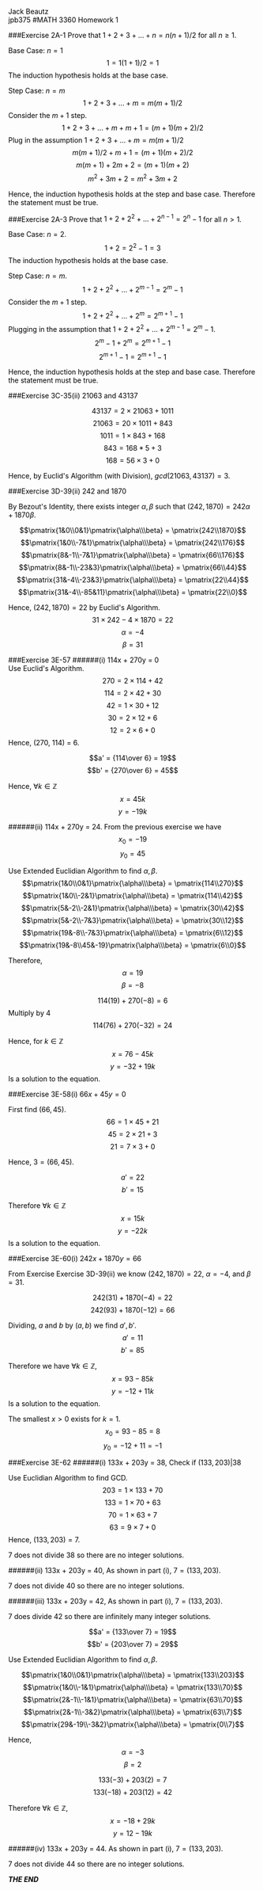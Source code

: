 <font color = black>

Jack Beautz  
jpb375
#MATH 3360 Homework 1

###Exercise 2A-1
Prove that $1 + 2 + 3 + . . .+ n = n(n + 1)/2$ for all $n \geq 1$.

Base Case: $n = 1$  
$$1 = 1(1+1)/2 = 1$$
The induction hypothesis holds at the base case.  

Step Case: $n = m$  
$$1 + 2 + 3 + . . .+ m = m(m + 1)/2$$
Consider the $m + 1$ step.
$$1 + 2 + 3 + . . .+ m + m + 1= (m+1)(m + 2)/2$$
Plug in the assumption $1 + 2 + 3 + . . .+ m = m(m + 1)/2$
$$m(m + 1)/2 + m  + 1 = (m+1)(m + 2)/2$$
$$m(m + 1) + 2m  + 2 = (m+1)(m + 2)$$
$$m^2 + 3m + 2 = m^2 + 3m + 2$$

Hence, the induction hypothesis holds at the step and base case. Therefore the statement must be true.

###Exercise 2A-3
Prove that $1 + 2 + 2^2 + ... + 2^{n−1} = 2^n − 1$ for all $n>1$.  

Base Case: $n=2$.
$$1 + 2 = 2^2 -1 = 3$$
The induction hypothesis holds at the base case.

Step Case: $n=m$.  
$$1 + 2 + 2^2 + ... + 2^{m−1} = 2^m − 1$$
Consider the $m+1$ step.  
$$1 + 2 + 2^2 + ... + 2^{m} = 2^{m+1} − 1$$
Plugging in the assumption that $1 + 2 + 2^2 + ... + 2^{m−1} = 2^m − 1$.
$$2^m − 1 + 2^m = 2^{m+1} -1$$
$$2^{m+1} -1 = 2^{m+1} -1$$

Hence, the induction hypothesis holds at the step and base case. Therefore the statement must be true.

###Exercise 3C-35(ii)
21063 and 43137

$$43137 = 2\times 21063 + 1011$$
$$21063 = 20\times 1011 + 843$$
$$1011 = 1\times 843 + 168$$
$$843 = 168 * 5 + 3$$
$$168 = 56 \times 3 + 0$$

Hence, by Euclid's Algorithm (with Division),  $gcd(21063,43137) = 3$.

###Exercise 3D-39(ii)
242 and 1870

By Bezout's Identity, there exists integer $\alpha, \beta$ such that $(242,1870) = 242\alpha + 1870\beta$.

$$\pmatrix{1&0\\0&1}\pmatrix{\alpha\\\beta} = \pmatrix{242\\1870}$$
$$\pmatrix{1&0\\-7&1}\pmatrix{\alpha\\\beta} = \pmatrix{242\\176}$$
$$\pmatrix{8&-1\\-7&1}\pmatrix{\alpha\\\beta} = \pmatrix{66\\176}$$
$$\pmatrix{8&-1\\-23&3}\pmatrix{\alpha\\\beta} = \pmatrix{66\\44}$$
$$\pmatrix{31&-4\\-23&3}\pmatrix{\alpha\\\beta} = \pmatrix{22\\44}$$
$$\pmatrix{31&-4\\-85&11}\pmatrix{\alpha\\\beta} = \pmatrix{22\\0}$$

Hence, $(242, 1870) = 22$ by Euclid's Algorithm.  
$$31\times 242 - 4\times 1870 = 22$$
$$\alpha = -4$$
$$\beta = 31$$

###Exercise 3E-57
######(i) 114x + 270y = 0  
Use Euclid's Algorithm.
$$270 = 2\times 114 + 42$$
$$114 = 2\times 42 + 30$$
$$42 = 1\times 30 + 12$$
$$30 = 2\times 12 + 6$$
$$12 = 2\times 6 + 0$$
Hence, (270, 114) = 6.  

$$a' = {114\over 6} = 19$$
$$b' = {270\over 6} = 45$$

Hence, $\forall k\in \mathbb{Z}$
$$x = 45k$$
$$y = -19k$$

######(ii) 114x + 270y = 24.
From the previous exercise we have
$$x_0 = -19$$
$$y_0 = 45$$

Use Extended Euclidian Algorithm to find $\alpha, \beta$.  
$$\pmatrix{1&0\\0&1}\pmatrix{\alpha\\\beta} = \pmatrix{114\\270}$$
$$\pmatrix{1&0\\-2&1}\pmatrix{\alpha\\\beta} = \pmatrix{114\\42}$$
$$\pmatrix{5&-2\\-2&1}\pmatrix{\alpha\\\beta} = \pmatrix{30\\42}$$
$$\pmatrix{5&-2\\-7&3}\pmatrix{\alpha\\\beta} = \pmatrix{30\\12}$$
$$\pmatrix{19&-8\\-7&3}\pmatrix{\alpha\\\beta} = \pmatrix{6\\12}$$
$$\pmatrix{19&-8\\45&-19}\pmatrix{\alpha\\\beta} = \pmatrix{6\\0}$$



Therefore,
$$\alpha = 19$$
$$\beta = -8$$

$$114(19) + 270(-8) = 6$$
Multiply by $4$
$$114(76) + 270(-32) = 24$$

Hence, for $k\in \mathbb{Z}$
$$x = 76 - 45k$$
$$y = -32 + 19k$$
Is a solution to the equation.


###Exercise 3E-58(i)
$66x + 45y = 0$

First find $(66, 45)$.
$$66 = 1\times 45 + 21$$
$$45 = 2\times 21 + 3$$
$$21 = 7\times 3 + 0$$

Hence, $3 = (66, 45)$.

$$a' = 22$$
$$b' = 15$$

Therefore $\forall k \in \mathbb{Z}$
$$x = 15k$$
$$y = -22k$$
Is a solution to the equation.

###Exercise 3E-60(i)
$242x + 1870y = 66$

From Exercise Exercise 3D-39(ii) we know $(242, 1870) = 22$, $\alpha = -4$, and $\beta = 31$.

$$242(31) + 1870(-4) = 22$$
$$242(93) + 1870(-12) = 66$$

Dividing, $a$ and $b$ by $(a, b)$ we find $a',b'$.
$$a' = 11$$
$$b' = 85$$

Therefore we have $\forall k\in \mathbb{Z}$,
$$x = 93 - 85k$$
$$y = -12 + 11k$$
Is a solution to the equation.

The smallest $x>0$ exists for $k = 1$.
$$x_0 = 93 - 85 = 8$$
$$y_0 = -12 + 11 = -1$$

###Exercise 3E-62
######(i) 133x + 203y = 38,
Check if $(133, 203)|38$

Use Euclidian Algorithm to find GCD.
$$203 = 1\times 133 + 70$$
$$133 = 1\times 70 + 63$$
$$70 = 1\times 63 + 7$$
$$63 = 9\times 7 + 0$$
Hence, $(133, 203) = 7$.

$7$ does not divide $38$ so there are no integer solutions.

######(ii) 133x + 203y = 40,
As shown in part (i), $7 = (133, 203)$.

$7$ does not divide 40 so there are no integer solutions.

######(iii) 133x + 203y = 42,
As shown in part (i), $7 = (133, 203)$.

$7$ does divide 42 so there are infinitely many integer solutions.

$$a' = {133\over 7} = 19$$
$$b' = {203\over 7} = 29$$

Use Extended Euclidian Algorithm to find $\alpha, \beta$.

$$\pmatrix{1&0\\0&1}\pmatrix{\alpha\\\beta} = \pmatrix{133\\203}$$
$$\pmatrix{1&0\\-1&1}\pmatrix{\alpha\\\beta} = \pmatrix{133\\70}$$
$$\pmatrix{2&-1\\-1&1}\pmatrix{\alpha\\\beta} = \pmatrix{63\\70}$$
$$\pmatrix{2&-1\\-3&2}\pmatrix{\alpha\\\beta} = \pmatrix{63\\7}$$
$$\pmatrix{29&-19\\-3&2}\pmatrix{\alpha\\\beta} = \pmatrix{0\\7}$$

Hence,
$$\alpha = -3$$
$$\beta = 2$$

$$133(-3) + 203(2) = 7$$
$$133(-18) + 203(12) = 42$$

Therefore $\forall k\in \mathbb{Z}$,
$$x = -18 + 29k$$
$$y = 12  - 19k$$


######(iv) 133x + 203y = 44.
As shown in part (i), $7 = (133, 203)$.

$7$ does not divide 44 so there are no integer solutions.








***THE END***
